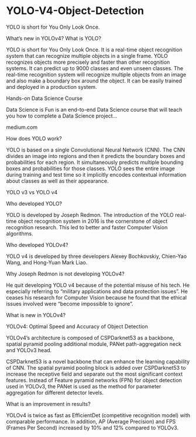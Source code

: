 # YOLO-V4-Object-Detection
YOLO is short for You Only Look Once.


What’s new in YOLOv4?
What is YOLO?

YOLO is short for You Only Look Once. It is a real-time object recognition system that can recognize multiple objects in a single frame. YOLO recognizes objects more precisely and faster than other recognition systems. It can predict up to 9000 classes and even unseen classes. The real-time recognition system will recognize multiple objects from an image and also make a boundary box around the object. It can be easily trained and deployed in a production system.

Hands-on Data Science Course

Data Science is Fun is an end-to-end Data Science course that will teach you how to complete a Data Science project…

medium.com

How does YOLO work?

YOLO is based on a single Convolutional Neural Network (CNN). The CNN divides an image into regions and then it predicts the boundary boxes and probabilities for each region. It simultaneously predicts multiple bounding boxes and probabilities for those classes. YOLO sees the entire image during training and test time so it implicitly encodes contextual information about classes as well as their appearance.

YOLO v3 vs YOLO v4

Who developed YOLO?

YOLO is developed by Joseph Redmon. The introduction of the YOLO real-time object recognition system in 2016 is the cornerstone of object recognition research. This led to better and faster Computer Vision algorithms.

Who developed YOLOv4?

YOLO v4 is developed by three developers Alexey Bochkovskiy, Chien-Yao Wang, and Hong-Yuan Mark Liao.

Why Joseph Redmon is not developing YOLOv4?

He quit developing YOLO v4 because of the potential misuse of his tech. He especially referring to “military applications and data protection issues”. He ceases his research for Computer Vision because he found that the ethical issues involved were “become impossible to ignore”.

What is new in YOLOv4?

YOLOv4: Optimal Speed and Accuracy of Object Detection

YOLOv4’s architecture is composed of CSPDarknet53 as a backbone, spatial pyramid pooling additional module, PANet path-aggregation neck and YOLOv3 head.

CSPDarknet53 is a novel backbone that can enhance the learning capability of CNN. The spatial pyramid pooling block is added over CSPDarknet53 to increase the receptive field and separate out the most significant context features. Instead of Feature pyramid networks (FPN) for object detection used in YOLOv3, the PANet is used as the method for parameter aggregation for different detector levels.

What is an improvement in results?

YOLOv4 is twice as fast as EfficientDet (competitive recognition model) with comparable performance. In addition, AP (Average Precision) and FPS (Frames Per Second) increased by 10% and 12% compared to YOLOv3.
